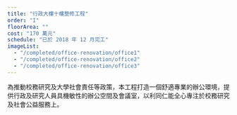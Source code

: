 ```yaml
---
title: "行政大樓十樓整修工程"
order: "I"
floorArea: ""
cost: "170 萬元"
schedule: "已於 2018 年 12 月完工"
imageList:
  - "/completed/office-renovation/office1"
  - "/completed/office-renovation/office2"
  - "/completed/office-renovation/office3"
---
```


<div class="description">
  <p>為推動校務研究及大學社會責任等政策，本工程打造一個舒適專業的辦公環境，提供行政及研究人員具機敏性的辦公空間及會議室，以利同仁能全心專注於校務研究及社會公益服務上。</p>
</div>
